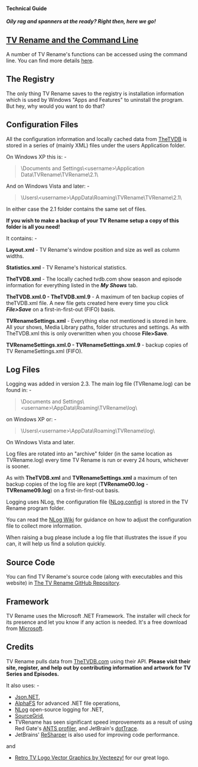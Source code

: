 #### Technical Guide
***Oily rag and spanners at the ready? Right then, here we go!***

## [TV Rename and the Command&nbsp;Line](cmd-line "Read about Command Line functionality")
A number of TV Rename's functions can be accessed using the command line. You can find more details [here](cmd-line "Read about Command Line functionality").

## The Registry
The only thing TV Rename saves to the registry is installation information which is used by Windows "Apps and Features" to uninstall the program. But hey, why would you want to do that?

## Configuration Files
All the configuration information and locally cached data from [TheTVDB](http://thetvdb.com "Visit thetvdb.com") is stored in a series of (mainly XML) files under the users Application folder.

On Windows XP this is: -

> \\Documents and Settings\\\<username\>\\Application Data\\TVRename\\TVRename\\2.1\\

And on Windows Vista and later: -

> \\Users\\\<username\>\\AppData\\Roaming\\TVRename\\TVRename\\2.1\\

In either case the 2.1 folder contains the same set of files.

**If you wish to make a backup of your TV Rename setup a copy of this folder is all you need!**

It contains: -

**Layout.xml** - TV Rename's window position and size as well as column widths.

**Statistics.xml** - TV Rename's historical statistics.

**TheTVDB.xml** -  The locally cached tvdb.com show season and episode information for everything listed in the ***My Shows*** tab.

**TheTVDB.xml.0 - TheTVDB.xml.9** - A maximum of ten backup copies of theTVDB.xml file. A new file gets created here every time you click ***File>Save*** on a first-in-first-out (FIFO) basis.

**TVRenameSettings.xml** - Everything else not mentioned is stored in here. All your shows, Media Library paths, folder structures and settings. As with TheTVDB.xml this is only overwritten when you choose **File>Save**.

**TVRenameSettings.xml.0 - TVRenameSettings.xml.9** - backup copies of TV RenameSettings.xml (FIFO).

## Log Files
Logging was added in version 2.3. The main log file (TVRename.log) can be found in: -
> \\Documents and Settings\\\<username\>\\AppData\\Roaming\\TVRename\\log\\

on Windows XP or: -

> \\Users\\\<username\>\\AppData\\Roaming\\TVRename\\log\\

On Windows Vista and later.

Log files are rotated into an "archive" folder (in the same location as TVRename.log) every time TV Rename is run or every 24 hours, whichever is sooner.

As with **TheTVDB.xml** and **TVRenameSettings.xml** a maximum of ten backup copies of the log file are kept (**TVRename00.log** - **TVRename09.log**) on a first-in-first-out basis.

Logging uses NLog, the configuration file ([NLog.config](https://github.com/TV-Rename/tvrename/blob/master/TVRename%23/NLog.config "Look at NLog.config in the TV-Rename Repo")) is stored in the TV Rename program folder.

You can read the [NLog Wiki](https://github.com/nlog/NLog/wiki/Configuration-file "Visit the NLog Wiki") for guidance on how to adjust the configuration file to collect more information.

When raising a bug please include a log file that illustrates the issue if you can, it will help us find a solution quickly.

## Source Code
You can find TV Rename's source code (along with executables and this website) in [The TV Rename GitHub Repository](https://github.com/TV-Rename/tvrename "Visit The repository").

## Framework
TV Rename uses the Microsoft .NET Framework. The installer will check for its presence and let you know if any action is needed. It's a free download from [Microsoft](https://www.microsoft.com/net/download/windows "Get .NET").

## Credits
TV Rename pulls data from [TheTVDB.com](http://thetvdb.com/ "Visit TheTVDB.com") using their API. **Please visit their site, register, and help out by contributing information and artwork for TV Series and Episodes.**

It also uses: -
* [Json.NET](https://www.newtonsoft.com/json),
* [AlphaFS](http://alphafs.alphaleonis.com/) for advanced .NET file operations,
* [NLog](http://nlog-project.org/) open-source logging for .NET,
* [SourceGrid](https://sourcegrid.codeplex.com/),
* TVRename has seen significant speed improvements as a result of using Red Gate's [ANTS profiler](https://www.red-gate.com/products/dotnet-development/ants-performance-profiler/), and JetBrain's [dotTrace](https://www.jetbrains.com/profiler/).
* JetBrains' [ReSharper](https://www.jetbrains.com/resharper/) is also used for improving code performance.

and

* [Retro TV Logo Vector Graphics by Vecteezy!](https://www.vecteezy.com/vector-art/73089-retro-television) for our great logo.
